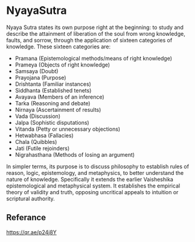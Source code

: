 # NyayaSutra

Nyaya Sutra states its own purpose right at the beginning: to study and describe the attainment of liberation of the soul from wrong knowledge, faults, and sorrow, through the application of sixteen categories of knowledge. These sixteen categories are:

- Pramana (Epistemological methods/means of right knowledge)
- Prameya (Objects of right knowledge)
- Samsaya (Doubt)
- Prayojana (Purpose)
- Drishtanta (Familiar instances)
- Siddhanta (Established tenets)
- Avayava (Members of an inference)
- Tarka (Reasoning and debate)
- Nirnaya (Ascertainment of results)
- Vada (Discussion)
- Jalpa (Sophistic disputations)
- Vitanda (Petty or unnecessary objections)
- Hetwabhasa (Fallacies)
- Chala (Quibbles)
- Jati (Futile rejoinders)
- Nigrahasthana (Methods of losing an argument)
  
In simpler terms, its purpose is to discuss philosophy to establish rules of reason, logic, epistemology, and metaphysics, to better understand the nature of knowledge. Specifically it extends the earlier Vaisheshika epistemological and metaphysical system. It establishes the empirical theory of validity and truth, opposing uncritical appeals to intuition or scriptural authority.

## Referance

<https://qr.ae/p24j8Y>
